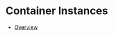# Container Instances
* [Overview](https://learn.microsoft.com/en-us/azure/container-instances/container-instances-overview)